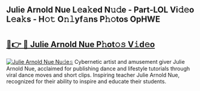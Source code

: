 ## Julie Arnold Nue L𝚎a𝚔ed N𝚞𝚍e - Part-LOL Vi𝚍𝚎o L𝚎a𝚔s - H𝚘𝚝 O𝚗𝚕yf𝚊ns P𝚑𝚘tos OpHWE

# <h2><a href="http://kf06pz.oniu.top/?m=Julie+Arnold+Nue">🔗👉 🔴 Julie Arnold Nue P𝚑ot𝚘𝚜 V𝚒d𝚎o</a></h2>

[![Julie Arnold Nue Nu𝚍e𝚜](https://i.imgur.com/0qMVB7G.gif)](http://kf06pz.oniu.top/?m=Julie+Arnold+Nue)
Cybernetic artist and amusement giver Julie Arnold Nue, acclaimed for publishing dance and lifestyle tutorials through viral dance moves and short clips. Inspiring teacher Julie Arnold Nue, recognized for their ability to inspire and educate their students.  
